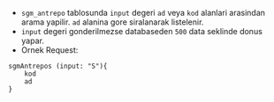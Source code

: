 - `sgm_antrepo` tablosunda `input`  degeri `ad` veya `kod` alanlari arasindan arama yapilir. `ad` alanina gore siralanarak listelenir.
- `input` degeri gonderilmezse databaseden `500` data seklinde donus yapar.
- Ornek Request:
```
sgmAntrepos (input: "S"){
	kod
	ad
}
```